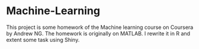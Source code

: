 # Machine-Learning
This project is some homework of the Machine learning course on Coursera by Andrew NG.
The homework is originally on MATLAB. I rewrite it in R and extent some task using Shiny.
